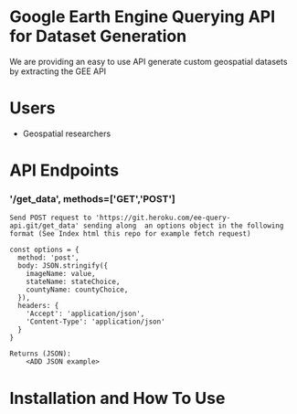 # Google Earth Engine Querying API for Dataset Generation
We are providing an easy to use API generate custom geospatial datasets by extracting the GEE API  

# Users
* Geospatial researchers

# API Endpoints

### '/get_data', methods=['GET','POST']

    Send POST request to 'https://git.heroku.com/ee-query-api.git/get_data' sending along  an options object in the following format (See Index html this repo for example fetch request)

    const options = {
      method: 'post',
      body: JSON.stringify({
        imageName: value,
        stateName: stateChoice,
        countyName: countyChoice,
      }),
      headers: {
        'Accept': 'application/json',
        'Content-Type': 'application/json'
      }
    }

    Returns (JSON):
        <ADD JSON example>




# Installation and How To Use
